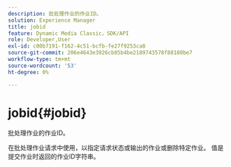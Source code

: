 ```yaml
---
description: 批处理作业的作业ID。
solution: Experience Manager
title: jobid
feature: Dynamic Media Classic，SDK/API
role: Developer,User
exl-id: c00b7191-f162-4c51-bcfb-fe27f9253ca8
source-git-commit: 206e4643e3926cb85b4be2189743578f88180be7
workflow-type: tm+mt
source-wordcount: '53'
ht-degree: 0%

---
```


# jobid{#jobid}

批处理作业的作业ID。

在批处理作业请求中使用，以指定请求状态或输出的作业或删除特定作业。 值是提交作业时返回的作业ID字符串。
